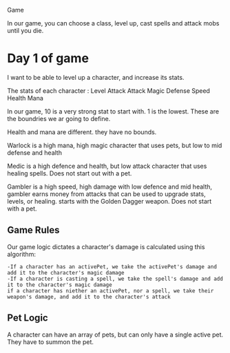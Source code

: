 Game

In our game, you can choose a class, level up, cast spells and attack mobs until you die.

# Day 1 of game

I want to be able to level up a character, and increase its stats.

The stats of each character :
Level
Attack
Attack
Magic
Defense
Speed
Health
Mana

In our game, 10 is a very strong stat to start with. 1 is the lowest.
These are the boundries we ar going to define.

Health and mana are different. they have no bounds.

Warlock is a high mana, high magic character that uses pets, but low to mid defense and health

Medic is a high defence and health, but low attack character that uses healing spells. Does not start out with a pet.

Gambler is a high speed, high damage with low defence and mid health, gambler earns money from attacks that can be used to upgrade stats, levels, or healing. starts with the Golden Dagger weapon. Does not start with a pet.

## Game Rules

Our game logic dictates a character's damage is calculated using this algorithm:

    -If a character has an activePet, we take the activePet's damage and add it to the character's magic damage
    -If a character is casting a spell, we take the spell's damage and add it to the character's magic damage
    if a character has niether an activePet, nor a spell, we take their weapon's damage, and add it to the character's attack

## Pet Logic

A character can have an array of pets, but can only have a single active pet. They have to summon the pet.